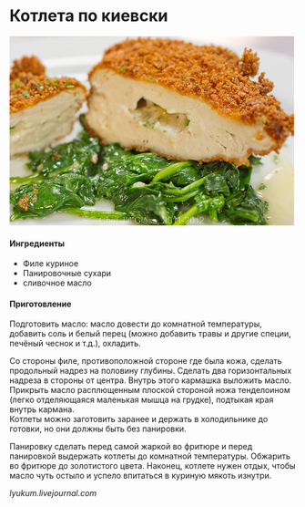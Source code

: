 ﻿---
image: ../pics/6849814951_b3f09ea785.jpg
---
# Котлета по киевски

![Котлета по киевски](../pics/6849814951_b3f09ea785.jpg)

#### Ингредиенты

* Филе куриное
* Панировочные сухари
* сливочное масло

#### Приготовление

Подготовить масло: масло довести до комнатной температуры, добавить соль и белый перец (можно добавить травы и другие специи, печёный чеснок и т.д.), охладить.

Со стороны филе, противоположной стороне где была кожа, сделать продольный надрез на половину глубины. Сделать два горизонтальных надреза в стороны от центра. Внутрь этого кармашка выложить масло. Прикрыть масло расплющенным плоской стороной ножа тенделоином (легко отделяющаяся маленькая мышца на грудке), подтыкая края внутрь кармана.  
Котлеты можно заготовить заранее и держать в холодильнике до готовки, но они должны быть без панировки.

Панировку сделать перед самой жаркой во фритюре и перед панировкой выдержать котлеты до комнатной температуры. Обжарить во фритюре до золотистого цвета. Наконец, котлете нужен отдых, чтобы масло чуть остыло и успело впитаться в куриную мякоть изнутри.

*lyukum.livejournal.com*

